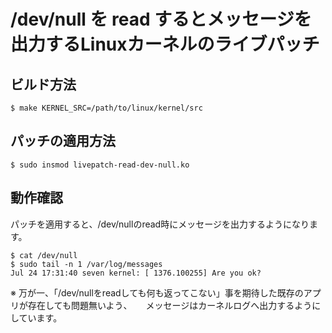 # /dev/null を read するとメッセージを出力するLinuxカーネルのライブパッチ

## ビルド方法

`$ make KERNEL_SRC=/path/to/linux/kernel/src`

## パッチの適用方法

`$ sudo insmod livepatch-read-dev-null.ko`

## 動作確認

パッチを適用すると、/dev/nullのread時にメッセージを出力するようになります。

```
$ cat /dev/null
$ sudo tail -n 1 /var/log/messages
Jul 24 17:31:40 seven kernel: [ 1376.100255] Are you ok?
```

※ 万が一、「/dev/nullをreadしても何も返ってこない」事を期待した既存のアプリが存在しても問題無いよう、
　 メッセージはカーネルログへ出力するようにしています。

